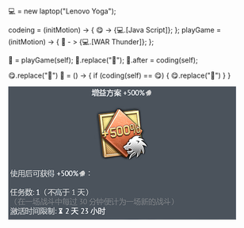 💻 = new laptop("Lenovo Yoga");

codeing = (initMotion) -> {
  😋 -> {💻.[Java Script]};
};
playGame = (initMotion) -> {
  🥴 - > {💻.[WAR Thunder]};
};


🤔 = playGame(self);
🤔.replace("🤯");
🤯.after = coding(self);

😋.replace("🤔")
🤔 = () -> {
  if (coding(self) == 😋) {
    😋.replace("🤔")
  }
}


![银狮500加成卡](银狮500加成卡.png "500加成卡 = {网络状况不佳, 服务器连接丢失, 成员组锁定, 未击穿, 命中, 目标处于出生保护状态, 跳弹, ping: 999 PL: 50%, 连接错误}, 任务失败, 经济 = -9753银狮")
